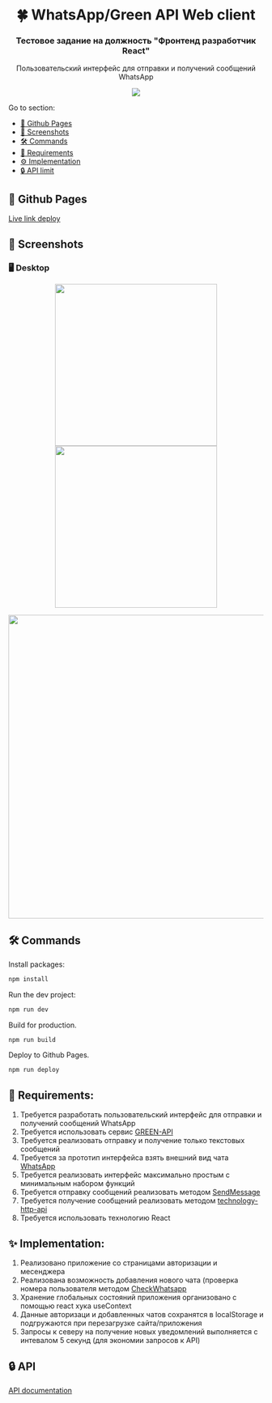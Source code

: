 <h1 align="center">🍀 WhatsApp/Green API Web client</h1>

<h3 align="center">Тестовое задание на должность "Фронтенд разработчик React"</h3>
<p align="center"> Пользовательский интерфейс для
отправки и получений сообщений WhatsApp</p>

<p align="center">
  <a href="https://skillicons.dev">
    <img src="https://skillicons.dev/icons?i=sass,typescript,react,vite" />
  </a>
</p>

<p>Go to section:</p>
<ul>
    <li><a href="#gh-pages">🔗 Github Pages</a></li>
    <li><a href="#screenshots">📸 Screenshots</a></li>
    <li><a href="#commands">🛠 Commands</a></li>
    <li><a href="#requirements">📑 Requirements</a></li>
    <li><a href="#implementation">⚙️ Implementation</a></li>
    <li><a href="#api-limit">🔒 API limit</a></li>
</ul>

<h2 id="gh-pages">🔗 Github Pages</h2>

[Live link deploy](https://safym.github.io/green-api-client/#/)

<h2 id="screenshots">📸 Screenshots</h2>

### 🖥️ Desktop
<p align="center">
    <img height="320px" src="https://github.com/safym/green-api-client/assets/99616798/0a537997-f880-409e-814f-9aa7cd6e9684" />
    <img height="320px" src="https://github.com/safym/green-api-client/assets/99616798/dc62370b-c3ae-49c7-8e0c-d58f0fbb1861" />
</p>

<p align="center">
    <img height="600px" src="https://github.com/safym/green-api-client/assets/99616798/d8b0897c-89c2-4921-9f77-803db1c5afee" />
</p>

<h2 id="commands">🛠 Commands</h2>

Install packages:
```bash
npm install
```

Run the dev project:
```bash
npm run dev
```

Build for production.

```bash
npm run build
```

Deploy to Github Pages.

```bash
npm run deploy
```


<h2 id="requirements">📑 Requirements:</h2>

1. Требуется разработать пользовательский интерфейс для отправки и получений
сообщений WhatsApp
2. Требуется использовать сервис [GREEN-API](https://green-api.com/)
3. Требуется реализовать отправку и получение только текстовых сообщений
4. Требуется за прототип интерфейса взять внешний вид чата [WhatsApp](https://web.whatsapp.com/)
5. Требуется реализовать интерфейс максимально простым с минимальным набором функций
6. Требуется отправку сообщений реализовать методом [SendMessage](https://green-api.com/docs/api/sending/SendMessage/)
7. Требуется получение сообщений реализовать методом [technology-http-api](https://green-api.com/docs/api/receiving/technology-http-api/)
8. Требуется использовать технологию React

<h2 id="implementation">✨ Implementation:</h2>

1. Реализовано приложение со страницами авторизации и месенджера
2. Реализована возможность добавления нового чата (проверка номера пользователя методом [CheckWhatsapp](https://green-api.com/docs/api/service/CheckWhatsapp/#checkwhatsapp)
3. Хранение глобальных состояний приложения организовано с помощью react хука useContext
4. Данные авторизаци и добавленных чатов сохранятся в localStorage и подгружаются при перезагрузке сайта/приложения
5. Запросы к северу на получение новых уведомлений выполняется с интевалом 5 секунд (для экономии запросов к API)

<h2 id="api-limit">🔒 API </h2>

[API documentation](https://green-api.com/docs/index.html)
